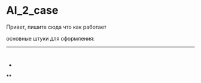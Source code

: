 # AI_2_case
Привет, пишите сюда что как работает

основные штуки для оформления:

---
#
##
###
####
*
**
